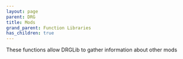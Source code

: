 ```yaml
---
layout: page
parent: DRG
title: Mods
grand_parent: Function Libraries
has_children: true
---
```


These functions allow DRGLib to gather information about other mods
